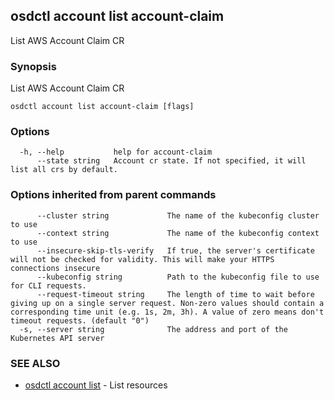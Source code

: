 ## osdctl account list account-claim

List AWS Account Claim CR

### Synopsis

List AWS Account Claim CR

```
osdctl account list account-claim [flags]
```

### Options

```
  -h, --help           help for account-claim
      --state string   Account cr state. If not specified, it will list all crs by default.
```

### Options inherited from parent commands

```
      --cluster string             The name of the kubeconfig cluster to use
      --context string             The name of the kubeconfig context to use
      --insecure-skip-tls-verify   If true, the server's certificate will not be checked for validity. This will make your HTTPS connections insecure
      --kubeconfig string          Path to the kubeconfig file to use for CLI requests.
      --request-timeout string     The length of time to wait before giving up on a single server request. Non-zero values should contain a corresponding time unit (e.g. 1s, 2m, 3h). A value of zero means don't timeout requests. (default "0")
  -s, --server string              The address and port of the Kubernetes API server
```

### SEE ALSO

* [osdctl account list](osdctl_account_list.md)	 - List resources

